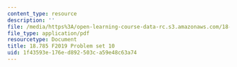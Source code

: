 ```yaml
---
content_type: resource
description: ''
file: /media/https%3A/open-learning-course-data-rc.s3.amazonaws.com/18-785-number-theory-i-fall-2019/1f43593e176ed892503ca59e48c63a74_MIT18_785F19_pset10.pdf
file_type: application/pdf
resourcetype: Document
title: 18.785 F2019 Problem set 10
uid: 1f43593e-176e-d892-503c-a59e48c63a74
---
```


